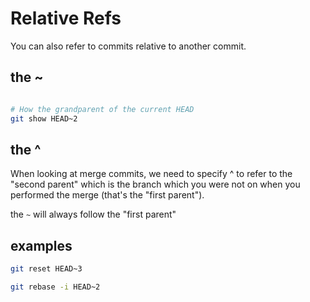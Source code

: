 # Relative Refs

You can also refer to commits relative to another commit.

## the ~

```bash

# How the grandparent of the current HEAD
git show HEAD~2


```

## the ^

When looking at merge commits, we need to specify ^ to refer to the "second parent" which is the branch which you were not on when you performed the merge (that's the "first parent").

the `~` will always follow the "first parent"

## examples

```bash
git reset HEAD~3
```

```bash
git rebase -i HEAD~2
```
  